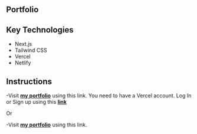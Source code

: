 ##  Portfolio

## Key Technologies
- Next.js
- Tailwind CSS
- Vercel
- Netlify

## Instructions

-Visit **[my portfolio](https://portfolio-g97fdy0wq-nazia-karim-khans-projects.vercel.app/)** using this link. You need to have a Vercel account. Log In or Sign up using this
  **[link](https://vercel.com/)**
  
Or

-Visit **[my portfolio](https://resilient-dusk-05535c.netlify.app/)** using this link. 
  
